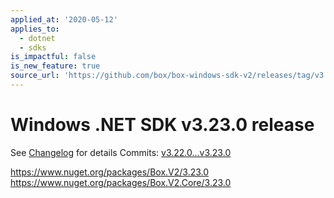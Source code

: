 ```yaml
---
applied_at: '2020-05-12'
applies_to:
  - dotnet
  - sdks
is_impactful: false
is_new_feature: true
source_url: 'https://github.com/box/box-windows-sdk-v2/releases/tag/v3.23.0'
---
```


# Windows .NET SDK v3.23.0 release

See [Changelog](https://github.com/box/box-windows-sdk-v2/blob/master/CHANGELOG.md[#3230](https://github.com/box/box-windows-sdk/pull/3230)-2020-05-12) for details
Commits: [v3.22.0...v3.23.0](https://github.com/box/box-windows-sdk-v2/compare/v3.22.0...v3.23.0)

https://www.nuget.org/packages/Box.V2/3.23.0
https://www.nuget.org/packages/Box.V2.Core/3.23.0

